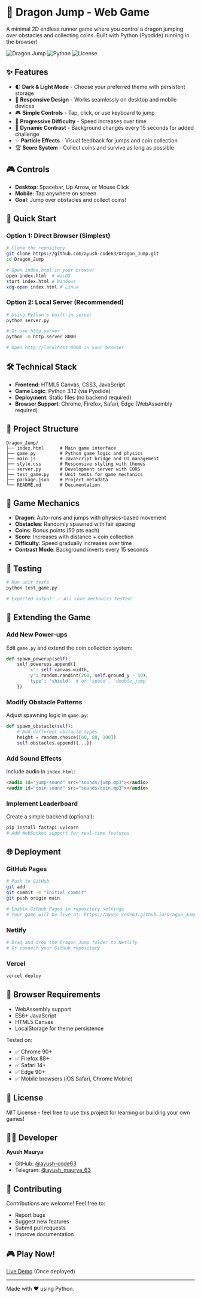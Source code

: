 # 🐉 Dragon Jump - Web Game

A minimal 2D endless runner game where you control a dragon jumping over obstacles and collecting coins. Built with Python (Pyodide) running in the browser!

![Dragon Jump](https://img.shields.io/badge/Game-Dragon%20Jump-purple?style=for-the-badge)
![Python](https://img.shields.io/badge/Python-3.12-blue?style=for-the-badge&logo=python)
![License](https://img.shields.io/badge/License-MIT-green?style=for-the-badge)

## ✨ Features

- 🌓 **Dark & Light Mode** - Choose your preferred theme with persistent storage
- 📱 **Responsive Design** - Works seamlessly on desktop and mobile devices
- 🎮 **Simple Controls** - Tap, click, or use keyboard to jump
- 🚀 **Progressive Difficulty** - Speed increases over time
- 🎨 **Dynamic Contrast** - Background changes every 15 seconds for added challenge
- ✨ **Particle Effects** - Visual feedback for jumps and coin collection
- 🏆 **Score System** - Collect coins and survive as long as possible

## 🎮 Controls

- **Desktop**: Spacebar, Up Arrow, or Mouse Click
- **Mobile**: Tap anywhere on screen
- **Goal**: Jump over obstacles and collect coins!

## 🚀 Quick Start

### Option 1: Direct Browser (Simplest)
```bash
# Clone the repository
git clone https://github.com/ayush-code63/Dragon_Jump.git
cd Dragon_Jump

# Open index.html in your browser
open index.html  # macOS
start index.html # Windows
xdg-open index.html # Linux
```

### Option 2: Local Server (Recommended)
```bash
# Using Python's built-in server
python server.py

# Or use http.server
python -m http.server 8000

# Open http://localhost:8000 in your browser
```

## 🛠️ Technical Stack

- **Frontend**: HTML5 Canvas, CSS3, JavaScript
- **Game Logic**: Python 3.12 (via Pyodide)
- **Deployment**: Static files (no backend required)
- **Browser Support**: Chrome, Firefox, Safari, Edge (WebAssembly required)

## 📁 Project Structure

```
Dragon_Jump/
├── index.html      # Main game interface
├── game.py         # Python game logic and physics
├── main.js         # JavaScript bridge and UI management
├── style.css       # Responsive styling with themes
├── server.py       # Development server with CORS
├── test_game.py    # Unit tests for game mechanics
├── package.json    # Project metadata
└── README.md       # Documentation
```

## 🎯 Game Mechanics

- **Dragon**: Auto-runs and jumps with physics-based movement
- **Obstacles**: Randomly spawned with fair spacing
- **Coins**: Bonus points (50 pts each)
- **Score**: Increases with distance + coin collection
- **Difficulty**: Speed gradually increases over time
- **Contrast Mode**: Background inverts every 15 seconds

## 🧪 Testing

```bash
# Run unit tests
python test_game.py

# Expected output: ✅ All core mechanics tested!
```

## 🎨 Extending the Game

### Add New Power-ups
Edit `game.py` and extend the coin collection system:
```python
def spawn_powerup(self):
    self.powerups.append({
        'x': self.canvas.width,
        'y': random.randint(200, self.ground_y - 50),
        'type': 'shield'  # or 'speed', 'double_jump'
    })
```

### Modify Obstacle Patterns
Adjust spawning logic in `game.py`:
```python
def spawn_obstacle(self):
    # Add different obstacle types
    height = random.choice([60, 80, 100])
    self.obstacles.append({...})
```

### Add Sound Effects
Include audio in `index.html`:
```html
<audio id="jump-sound" src="sounds/jump.mp3"></audio>
<audio id="coin-sound" src="sounds/coin.mp3"></audio>
```

### Implement Leaderboard
Create a simple backend (optional):
```bash
pip install fastapi uvicorn
# Add WebSocket support for real-time features
```

## 🌐 Deployment

### GitHub Pages
```bash
# Push to GitHub
git add .
git commit -m "Initial commit"
git push origin main

# Enable GitHub Pages in repository settings
# Your game will be live at: https://ayush-code63.github.io/Dragon_Jump/
```

### Netlify
```bash
# Drag and drop the Dragon_Jump folder to Netlify
# Or connect your GitHub repository
```

### Vercel
```bash
vercel deploy
```

## 🔧 Browser Requirements

- WebAssembly support
- ES6+ JavaScript
- HTML5 Canvas
- LocalStorage for theme persistence

Tested on:
- ✅ Chrome 90+
- ✅ Firefox 88+
- ✅ Safari 14+
- ✅ Edge 90+
- ✅ Mobile browsers (iOS Safari, Chrome Mobile)

## 📝 License

MIT License - feel free to use this project for learning or building your own games!

## 👨‍💻 Developer

**Ayush Maurya**
- GitHub: [@ayush-code63](https://github.com/ayush-code63)
- Telegram: [@ayush_maurya_63](https://t.me/ayush_maurya_63)

## 🤝 Contributing

Contributions are welcome! Feel free to:
- Report bugs
- Suggest new features
- Submit pull requests
- Improve documentation

## 🎮 Play Now!

[Live Demo](https://ayush-code63.github.io/Dragon_Jump/) (Once deployed)

---

Made with ❤️ using Python.
